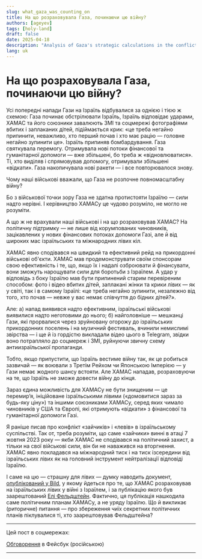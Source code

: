 ```yaml
---
slug: what_gaza_was_counting_on
title: На що розраховувала Газа, починаючи цю війну?
authors: [ageyev]
tags: [holy-land]
draft: false
date: 2025-04-18
description: "Analysis of Gaza's strategic calculations in the conflict"
lang: uk
---
```


# На що розраховувала Газа, починаючи цю війну?

Усі попередні напади Гази на Ізраїль відбувалися за однією і тією ж схемою: Газа починає обстрілювати Ізраїль, Ізраїль відповідає ударами, ХАМАС та його союзники завалюють ЗМІ та соцмережі фотографіями вбитих і заплаканих дітей, підіймається крик: «це треба негайно припинити, неважливо, хто перший почав і хто має рацію — головне негайно зупинити це».
Ізраїль припиняв бомбардування. Газа святкувала перемогу.
Отримувала нові потоки фінансової та гуманітарної допомоги — вже збільшені, бо треба ж «відновлюватися».
Ті, хто виділяв і спрямовував допомогу, отримували збільшені «відкати».
Газа накопичувала нові ракети — і все повторювалося знову.

Чому наші військові вважали, що Газа не розпочне повномасштабну війну? 

<!--truncate--> 

Бо з військової точки зору Газа не здатна протистояти Ізраїлю — сили надто нерівні. І керівництво ХАМАСу це чудово розуміло, не могло не розуміти.

А що ж не врахували наші військові і на що розраховував ХАМАС?
На політичну підтримку — не лише від корумпованих чиновників, зацікавлених у нових фінансових потоках допомоги Газі, але й від широких мас ізраїльських та міжнародних лівих кіл.

ХАМАС явно сподівався на швидкий та ефективний рейд на прикордонні військові об'єкти. ХАМАС мав продемонструвати своїм спонсорам свою ефективність і те, що, якщо їх і надалі озброювати й фінансувати, вони зможуть нарощувати сили для боротьби з Ізраїлем. А удар у відповідь з боку Ізраїлю мав бути припинений старим перевіреним способом: фото і відео вбитих дітей, заплакані жінки та крики лівих — як у світі, так і в самому Ізраїлі: «це треба негайно зупинити, незалежно від того, хто почав — невже у вас немає співчуття до бідних дітей?».

Але:
а) напад виявився надто ефективним, ізраїльські військові виявилися надто неготовими до нього;
б) найголовніше — мешканці Гази, які прорвалися через зруйновану огорожу до ізраїльських прикордонних поселень і на музичний фестиваль, вчинили немислимі звірства — і ще й із гордістю викладали відео цього в Telegram, звідки воно потрапляло до соцмереж і ЗМІ, руйнуючи звичну схему антиизраїльської пропаганди.

Тобто, якщо припустити, що Ізраїль вестиме війну так, як це робиться зазвичай — як воювали з Третім Рейхом чи Японською Імперією — у Гази немає жодного шансу встояти. Але ХАМАС нападав, розраховуючи на те, що Ізраїль не зможе довести війну до кінця.

Зараз єдина можливість для ХАМАСу не бути знищеним — це перемир’я, ініційоване ізраїльськими лівими («домовитися зараз за будь-яку ціну») та іншими союзниками ХАМАСу, серед яких чимало чиновників у США та Європі, які отримують «відкати» з фінансової та гуманітарної допомоги Газі.

Я раніше писав про конфлікт «зайчиків» і «левів» в ізраїльському суспільстві. Так от, треба розуміти, що саме «зайчики» винні в атаці 7 жовтня 2023 року — якби ХАМАС не сподівався на політичний захист, а тільки на свої військові сили, він би не наважився на вторгнення. ХАМАС явно покладався на міжнародний тиск і на тиск ізсередини від ізраїльських лівих як на головний інструмент нейтралізації відповіді Ізраїлю.

І саме на цю — страшну для лівих — думку наводить документ, [опублікований у Bild](https://www.bild.de/politik/inland/bild-exklusiv-zum-schaudern-das-plant-der-hamas-chef-mit-den-geiseln-66d98503c0fd674dd9f5d092), у якому йдеться про те, що ХАМАС розраховував на ізраїльських лівих у війні з Ізраїлем, і за публікацію якого був заарештований [Елі Фельдштейн](https://en.wikipedia.org/wiki/Eli_Feldstein). Фактично, ця публікація нашкодила саме політичним планам ХАМАСу, а не уряду Ізраїлю. Що й викликає (риторичне) питання — про збереження чиїх секретних політичних планів піклувалися ті, хто заарештовував Фельдштейна?

--- 

Цей пост в соцмережах: 

[Обговорення](https://www.facebook.com/viktor.ageyev/posts/pfbid0kZo6yBFCYmVJHoh8Z3KzBZLg8a5KamiQAh65o1gFGPC32yTzzCHjTg9A2stxfoqGl) в Фейсбук (російською) 

--- 